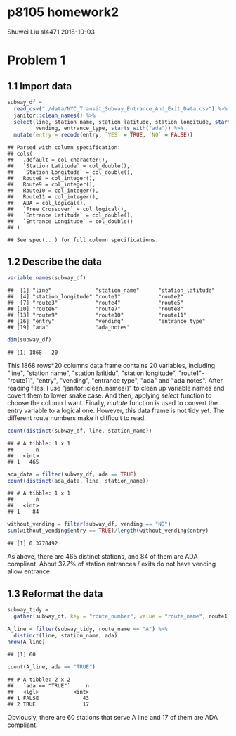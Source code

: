 p8105 homework2
================
Shuwei Liu sl4471
2018-10-03

Problem 1
=========

1.1 Import data
---------------

``` r
subway_df = 
  read_csv("./data/NYC_Transit_Subway_Entrance_And_Exit_Data.csv") %>%
  janitor::clean_names() %>% 
  select(line, station_name, station_latitude, station_longitude, starts_with("route"), entry,
         vending, entrance_type, starts_with("ada")) %>% 
  mutate(entry = recode(entry, `YES` = TRUE, `NO` = FALSE))
```

    ## Parsed with column specification:
    ## cols(
    ##   .default = col_character(),
    ##   `Station Latitude` = col_double(),
    ##   `Station Longitude` = col_double(),
    ##   Route8 = col_integer(),
    ##   Route9 = col_integer(),
    ##   Route10 = col_integer(),
    ##   Route11 = col_integer(),
    ##   ADA = col_logical(),
    ##   `Free Crossover` = col_logical(),
    ##   `Entrance Latitude` = col_double(),
    ##   `Entrance Longitude` = col_double()
    ## )

    ## See spec(...) for full column specifications.

1.2 Describe the data
---------------------

``` r
variable.names(subway_df)
```

    ##  [1] "line"              "station_name"      "station_latitude" 
    ##  [4] "station_longitude" "route1"            "route2"           
    ##  [7] "route3"            "route4"            "route5"           
    ## [10] "route6"            "route7"            "route8"           
    ## [13] "route9"            "route10"           "route11"          
    ## [16] "entry"             "vending"           "entrance_type"    
    ## [19] "ada"               "ada_notes"

``` r
dim(subway_df)
```

    ## [1] 1868   20

This 1868 rows\*20 columns data frame contains 20 variables, including "line", "station name", "station latitidu", "station longitude", "route1"-"route11", "entry", "vending", "entrance type", "ada" and "ada notes". After reading files, I use "janitor::clean\_names()" to clean up variable names and covert them to lower snake case. And then, applying *select* function to choose the column I want. Finally, *mutate* function is used to convert the entry variable to a logical one. However, this data frame is not tidy yet. The different route numbers make it difficult to read.

``` r
count(distinct(subway_df, line, station_name))
```

    ## # A tibble: 1 x 1
    ##       n
    ##   <int>
    ## 1   465

``` r
ada_data = filter(subway_df, ada == TRUE)
count(distinct(ada_data, line, station_name))
```

    ## # A tibble: 1 x 1
    ##       n
    ##   <int>
    ## 1    84

``` r
without_vending = filter(subway_df, vending == "NO")
sum(without_vending$entry == TRUE)/length(without_vending$entry)
```

    ## [1] 0.3770492

As above, there are 465 distinct stations, and 84 of them are ADA compliant. About 37.7% of station entrances / exits do not have vending allow entrance.

1.3 Reformat the data
---------------------

``` r
subway_tidy = 
  gather(subway_df, key = "route_number", value = "route_name", route1:route11)

A_line = filter(subway_tidy, route_name == "A") %>% 
  distinct(line, station_name, ada)
nrow(A_line)
```

    ## [1] 60

``` r
count(A_line, ada == "TRUE")
```

    ## # A tibble: 2 x 2
    ##   `ada == "TRUE"`     n
    ##   <lgl>           <int>
    ## 1 FALSE              43
    ## 2 TRUE               17

Obviously, there are 60 stations that serve A line and 17 of them are ADA compliant.
